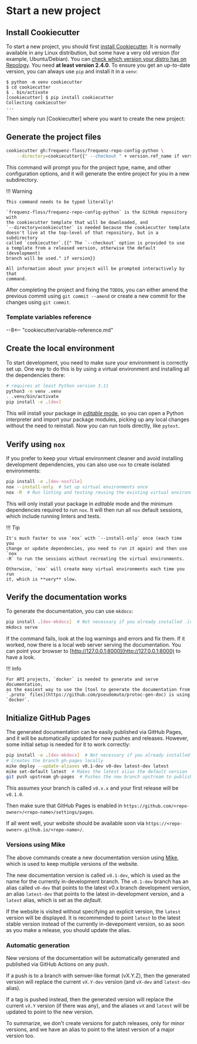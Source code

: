 # Start a new project

## Install Cookiecutter

To start a new project, you should first [install
Cookiecutter](https://cookiecutter.readthedocs.io/en/stable/installation.html).
It is normally available in any Linux distribution, but some have a very old
version (for example, Ubuntu/Debian). You can [check which version your distro
has on Repology](https://repology.org/project/cookiecutter/versions). You need
**at least version 2.4.0**. To ensure you get an up-to-date version, you can
always use `pip` and install it in a `venv`:

```console
$ python -m venv cookiecutter
$ cd cookiecutter
$ . bin/activate
[cookiecutter] $ pip install cookiecutter
Collecting cookiecutter
...
```

Then simply run [Cookiecutter] where you want to create the new project:

## Generate the project files

```sh
cookiecutter gh:frequenz-floss/frequenz-repo-config-python \
    --directory=cookiecutter{{" --checkout " + version.ref_name if version}}
```

This command will prompt you for the project type, name, and other
configuration options, and it will generate the entire project for you in a new
subdirectory.

!!! Warning

    This command needs to be typed literally!

    `frequenz-floss/frequenz-repo-config-python` is the GitHub repository with
    the cookiecutter template that will be downloaded, and
    `--directory=cookiecutter` is needed because the cookiecutter template
    doesn't live at the top-level of that repository, but in a subdirectory
    called `cookiecutter`.{{" The `--checkout` option is provided to use
    a template from a released version, otherwise the default (development)
    branch will be used." if version}}

    All information about your project will be prompted interactively by that
    command.

After completing the project and fixing the `TODO`s, you can either amend the
previous commit using `git commit --amend` or create a new commit for the
changes using `git commit`.

### Template variables reference

--8<-- "cookiecutter/variable-reference.md"

## Create the local environment

To start development, you need to make sure your environment is correctly set
up. One way to do this is by using a virtual environment and installing all the
dependencies there:

```sh
# requires at least Python version 3.11
python3 -m venv .venv
. .venv/bin/activate
pip install -e .[dev]
```

This will install your package in [*editable*
mode](https://setuptools.pypa.io/en/latest/userguide/development_mode.html), so
you can open a Python interpreter and import your package modules, picking up
any local changes without the need to reinstall. Now you can run tools
directly, like `pytest`.

## Verify using `nox`

If you prefer to keep your virtual environment cleaner and avoid installing
development dependencies, you can also use `nox` to create isolated
environments:

```sh
pip install -e .[dev-noxfile]
nox --install-only  # Set up virtual environments once
nox -R  # Run linting and testing reusing the existing virtual environments
```

This will only install your package in *editable* mode and the minimum
dependencies required to run `nox`. It will then run all `nox` default
sessions, which include running linters and tests.

!!! Tip

    It's much faster to use `nox` with `--install-only` once (each time you
    change or update dependencies, you need to run it again) and then use `nox
    -R` to run the sessions without recreating the virtual environments.

    Otherwise, `nox` will create many virtual environments each time you run
    it, which is **very** slow.

## Verify the documentation works

To generate the documentation, you can use `mkdocs`:

```sh
pip install .[dev-mkdocs]  # Not necessary if you already installed .[dev]
mkdocs serve
```

If the command fails, look at the log warnings and errors and fix them. If it
worked, now there is a local web server serving the documentation. You can
point your browser to [http://127.0.0.1:8000](http://127.0.0.1:8000) to have
a look.

!!! Info

    For API projects, `docker` is needed to generate and serve documentation,
    as the easiest way to use the [tool to generate the documentation from
    `.proto` files](https://github.com/pseudomuto/protoc-gen-doc) is using
    `docker`.

## Initialize GitHub Pages

The generated documentation can be easily published via GitHub Pages, and it
will be automatically updated for new pushes and releases. However, some
initial setup is needed for it to work correctly:

```sh
pip install -e .[dev-mkdocs]  # Not necessary if you already installed .[dev]
# Creates the branch gh-pages locally
mike deploy --update-aliases v0.1-dev v0-dev latest-dev latest
mike set-default latest  # Makes the latest alias the default version
git push upstream gh-pages  # Pushes the new branch upstream to publish the website
```

This assumes your branch is called `v0.x.x` and your first release will be `v0.1.0`.

Then make sure that GitHub Pages is enabled in
`https://github.com/<repo-owner>/<repo-name>/settings/pages`.

If all went well, your website should be available soon via
`https://<repo-owner>.github.io/<repo-name>/`.

### Versions using Mike

The above commands create a new documentation version using
[Mike](https://pypi.org/project/mike/), which is used to keep multiple versions
of the website.

The new documentation version is called `v0.1-dev`, which is used as the name
for the currently in-development branch. The `v0.1-dev` branch has an alias
called `v0-dev` that points to the latest v0.x branch development version, an
alias `latest-dev` that points to the latest in-development version, and
a `latest` alias, which is set as the *default*.

If the website is visited without specifying an explicit version, the `latest`
version will be displayed. It is recommended to point `latest` to the latest
stable version instead of the currently in-devepoment version, so as soon as
you make a release, you should update the alias.

### Automatic generation

New versions of the documentation will be automatically generated and published
via GitHub Actions on any push.

If a push is to a branch with semver-like format (vX.Y.Z), then the generated
version will replace the current `vX.Y-dev` version (and `vX-dev` and
`latest-dev` alias).

If a tag is pushed instead, then the generated version will replace the current
`vX.Y` version (if there was any), and the aliases `vX` and `latest` will be
updated to point to the new version.

To summarize, we don't create versions for patch releases, only for minor
versions, and we have an alias to point to the latest version of a major
version too.
